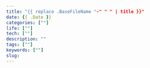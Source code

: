 ```yaml
---
title: "{{ replace .BaseFileName "-" " " | title }}"
date: {{ .Date }}
categories: [""]
life: [""]
tech: [""]
description: ""
tags: [""]
keywords: [""]
slug: 
---
```


